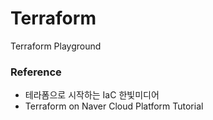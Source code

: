 # Terraform
Terraform Playground



### Reference
- 테라폼으로 시작하는 IaC 한빛미디어
- Terraform on Naver Cloud Platform Tutorial
